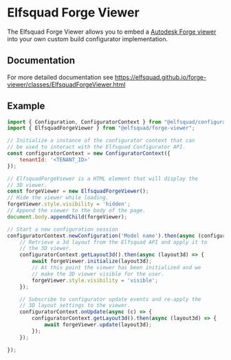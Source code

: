 # Elfsquad Forge Viewer
The Elfsquad Forge Viewer allows you to embed a [Autodesk Forge viewer](https://forge.autodesk.com/) into your own custom build configurator implementation.

## Documentation

For more detailed documentation see https://elfsquad.github.io/forge-viewer/classes/ElfsquadForgeViewer.html

## Example
```javascript
import { Configuration, ConfiguratorContext } from "@elfsquad/configurator";
import { ElfsquadForgeViewer } from "@elfsquad/forge-viewer";

// Initialize a instance of the configurator context that can
// be used to interact with the Elfsquad Configurator API.
const configuratorContext = new ConfiguratorContext({
    tenantId: '<TENANT_ID>'
});

// ElfsquadForgeViewer is a HTML element that will display the  
// 3D viewer.
const forgeViewer = new ElfsquadForgeViewer();
// Hide the viewer while loading.
forgeViewer.style.visibility = 'hidden';
// Append the viewer to the body of the page.
document.body.appendChild(forgeViewer);

// Start a new configuration session
configuratorContext.newConfiguration('Model name').then(async (configuration) => {
    // Retrieve a 3d layout from the Elfsquad API and apply it to
    // the 3D viewer.
    configuratorContext.getLayout3d().then(async (layout3d) => {
        await forgeViewer.initialize(layout3d);
        // At this point the viewer has been initialized and we
        // make the 3D viewer visible for the user.
        forgeViewer.style.visibility = 'visible';
    });    

    // Subscribe to configurator update events and re-apply the
    // 3D layout settings to the viewer.
    configuratorContext.onUpdate(async (c) => {
        configuratorContext.getLayout3d().then(async (layout3d) => {
            await forgeViewer.update(layout3d);
        });
    });

});
```
